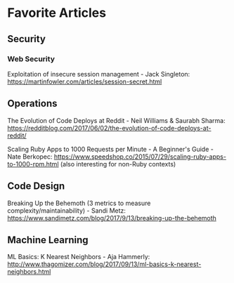 # Favorite Articles

## Security

### Web Security

Exploitation of insecure session management - Jack Singleton: https://martinfowler.com/articles/session-secret.html

## Operations

The Evolution of Code Deploys at Reddit - Neil Williams & Saurabh Sharma: https://redditblog.com/2017/06/02/the-evolution-of-code-deploys-at-reddit/

Scaling Ruby Apps to 1000 Requests per Minute - A Beginner's Guide - Nate Berkopec: https://www.speedshop.co/2015/07/29/scaling-ruby-apps-to-1000-rpm.html (also interesting for non-Ruby contexts)

## Code Design

Breaking Up the Behemoth (3 metrics to measure complexity/maintainability) - Sandi Metz: https://www.sandimetz.com/blog/2017/9/13/breaking-up-the-behemoth

## Machine Learning

ML Basics: K Nearest Neighbors - Aja Hammerly: http://www.thagomizer.com/blog/2017/09/13/ml-basics-k-nearest-neighbors.html
